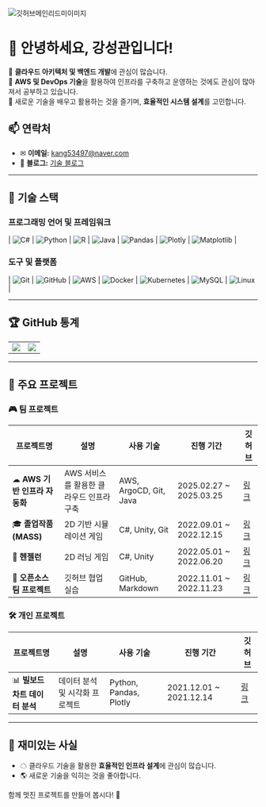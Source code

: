 ![깃허브메인리드미이미지](https://user-images.githubusercontent.com/99636945/201246851-6b59dc49-db1c-4e34-841c-5032df668b6c.png)

# 👋 안녕하세요, 강성관입니다!

🔹 **클라우드 아키텍처 및 백엔드 개발**에 관심이 많습니다.  
🔹 **AWS 및 DevOps 기술**을 활용하여 인프라를 구축하고 운영하는 것에도 관심이 많아져서 공부하고 있습니다.  
🔹 새로운 기술을 배우고 활용하는 것을 즐기며, **효율적인 시스템 설계**를 고민합니다.  

## 📫 연락처
- ✉ **이메일:** kang53497@naver.com
- 📝 **블로그:** [기술 블로그](https://velog.io/@kangsk1206/posts)

---

## 🚀 기술 스택

### **프로그래밍 언어 및 프레임워크**
| ![C#](https://img.shields.io/badge/CSharp-239120?style=flat-square&logo=CSharp&logoColor=white) | ![Python](https://img.shields.io/badge/Python-3776AB?style=flat-square&logo=Python&logoColor=white) | ![R](https://img.shields.io/badge/R-276DC3?style=flat-square&logo=R&logoColor=white) | ![Java](https://img.shields.io/badge/Java-007396?style=flat-square&logo=Java&logoColor=white) | ![Pandas](https://img.shields.io/badge/pandas-150458?style=flat-square&logo=pandas&logoColor=white) | ![Plotly](https://img.shields.io/badge/Plotly-3F4F75?style=flat-square&logo=Plotly&logoColor=white) | ![Matplotlib](https://img.shields.io/badge/Matplotlib-11557C?style=flat-square&logo=Matplotlib&logoColor=white) |

### **도구 및 플랫폼**
| ![Git](https://img.shields.io/badge/Git-F05032?style=flat-square&logo=Git&logoColor=white) | ![GitHub](https://img.shields.io/badge/GitHub-181717?style=flat-square&logo=GitHub&logoColor=white) | ![AWS](https://img.shields.io/badge/AWS-007396?style=flat-square&logo=AmazonAWS&logoColor=white) | ![Docker](https://img.shields.io/badge/Docker-2496ED?style=flat-square&logo=Docker&logoColor=white) | ![Kubernetes](https://img.shields.io/badge/Kubernetes-326CE5?style=flat-square&logo=Kubernetes&logoColor=white) | ![MySQL](https://img.shields.io/badge/MySQL-4479A1?style=flat-square&logo=MySQL&logoColor=white) | ![Linux](https://img.shields.io/badge/Linux-FCC624?style=flat-square&logo=Linux&logoColor=white) |

---

## 🏆 GitHub 통계

<table>
  <tr>
    <td><img src="https://github-readme-stats.vercel.app/api?username=KangSeongKwan&theme=chartreuse-dark&show_icons=true" /></td>
    <td><img src="https://github-readme-stats.vercel.app/api/top-langs/?username=KangSeongKwan&langs_count=5&theme=chartreuse-dark" /></td>
  </tr>
</table>

---

## 📌 주요 프로젝트
### 🎮 팀 프로젝트
| 프로젝트명 | 설명 | 사용 기술 | 진행 기간 | 깃허브 |
|---|---|---|---|---|
| ☁ **AWS 기반 인프라 자동화** | AWS 서비스를 활용한 클라우드 인프라 구축 | AWS, ArgoCD, Git, Java | 2025.02.27 ~ 2025.03.25 | [링크](https://github.com/Flash-Box/FlashBox) |
| 🎓 **졸업작품 (MASS)** | 2D 기반 시뮬레이션 게임 | C#, Unity, Git | 2022.09.01 ~ 2022.12.15 | [링크](https://github.com/KangSeongKwan/GraduateProject) |
| 🏃 **헨젤런** | 2D 러닝 게임 | C#, Unity | 2022.05.01 ~ 2022.06.20 | [링크](https://github.com/KangSeongKwan/HenzelRun) |
| 📝 **오픈소스 팀 프로젝트** | 깃허브 협업 실습 | GitHub, Markdown | 2022.11.01 ~ 2022.11.23 | [링크](https://github.com/KANGSINCHAE/KANGSINCHAE) |


### 🛠 개인 프로젝트
| 프로젝트명 | 설명 | 사용 기술 | 진행 기간 | 깃허브 |
|---|---|---|---|--|
| 📊 **빌보드 차트 데이터 분석** | 데이터 분석 및 시각화 프로젝트 | Python, Pandas, Plotly | 2021.12.01 ~ 2021.12.14 | [링크](https://github.com/KangSeongKwan/PythonProject/tree/main/DataAnalyze) |

---

## 🎯 재미있는 사실
- ☁ 클라우드 기술을 활용한 **효율적인 인프라 설계**에 관심이 많습니다.
- 🌎 새로운 기술을 익히는 것을 좋아합니다.

함께 멋진 프로젝트를 만들어 봅시다! 🚀
